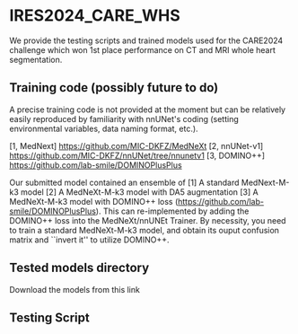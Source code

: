 # IRES2024_CARE_WHS

We provide the testing scripts and trained models used for the CARE2024 challenge which won 1st place performance on CT and MRI whole heart segmentation.

## Training code (possibly future to do)

A precise training code is not provided at the moment but can be relatively easily reproduced by familiarity with nnUNet's coding (setting environmental variables, data naming format, etc.). 

[1, MedNext] https://github.com/MIC-DKFZ/MedNeXt
[2, nnUNet-v1] https://github.com/MIC-DKFZ/nnUNet/tree/nnunetv1
[3, DOMINO++] https://github.com/lab-smile/DOMINOPlusPlus 

Our submitted model contained an ensemble of 
[1] A standard MedNext-M-k3 model
[2] A MedNeXt-M-k3 model with DA5 augmentation
[3] A MedNeXt-M-k3 model with DOMINO++ loss (https://github.com/lab-smile/DOMINOPlusPlus). This can re-implemented by adding the DOMINO++ loss into the MedNeXt/nnUNEt Trainer. By necessity, you need to train a standard MedNeXt-M-k3 model, and obtain its ouput confusion matrix and ``invert it'' to utilize DOMINO++. 

## Tested models directory

Download the models from this link

## Testing Script 


